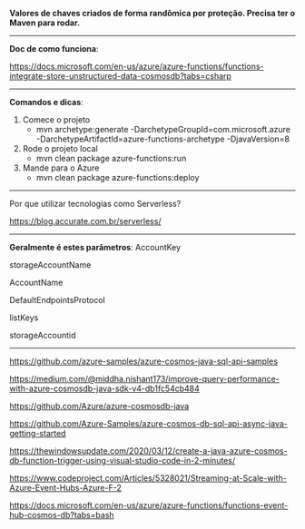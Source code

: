 <b>Valores de chaves criados de forma randômica por proteção. Precisa ter o Maven para rodar.</b>

---

<b>Doc de como funciona</b>: 

https://docs.microsoft.com/en-us/azure/azure-functions/functions-integrate-store-unstructured-data-cosmosdb?tabs=csharp

-----

<b>Comandos e dicas</b>:
1. Comece o projeto
   * mvn archetype:generate -DarchetypeGroupId=com.microsoft.azure -DarchetypeArtifactId=azure-functions-archetype -DjavaVersion=8
2. Rode o projeto local
    * mvn clean package azure-functions:run
3. Mande para o Azure
    * mvn clean package azure-functions:deploy
---

Por que utilizar tecnologias como Serverless?

https://blog.accurate.com.br/serverless/

---

<b>Geralmente é estes parâmetros</b>:
AccountKey

storageAccountName

AccountName

DefaultEndpointsProtocol

listKeys

storageAccountid

---
https://github.com/azure-samples/azure-cosmos-java-sql-api-samples

https://medium.com/@middha.nishant173/improve-query-performance-with-azure-cosmosdb-java-sdk-v4-db1fc54cb484

https://github.com/Azure/azure-cosmosdb-java

https://github.com/Azure-Samples/azure-cosmos-db-sql-api-async-java-getting-started

https://thewindowsupdate.com/2020/03/12/create-a-java-azure-cosmos-db-function-trigger-using-visual-studio-code-in-2-minutes/

https://www.codeproject.com/Articles/5328021/Streaming-at-Scale-with-Azure-Event-Hubs-Azure-F-2

https://docs.microsoft.com/en-us/azure/azure-functions/functions-event-hub-cosmos-db?tabs=bash


